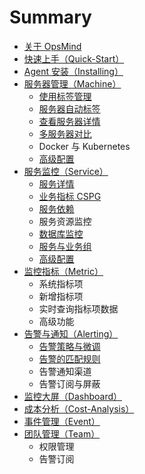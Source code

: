 # Summary

* [关于 OpsMind](README.md)
* [快速上手（Quick-Start）](kuai-sushang-shou-ff08-quick-start.md)
* [Agent 安装（Installing）](agent-installation.md)
* [服务器管理（Machine）](machine-management/README.md)
  * [使用标签管理](machine-management/shi-yong-biao-qian-guan-li.md)
  * [服务器自动标签](machine-management/fu-wu-qi-zi-dong-biao-qian.md)
  * [查看服务器详情](machine-management/cha-kan-fu-wu-qi-xiang-qing.md)
  * [多服务器对比](machine-management/duo-fu-wu-qi-dui-bi.md)
  * Docker 与 Kubernetes
  * [高级配置](machine-management/gao-ji-pei-zhi.md)
* [服务监控（Service）](service-monitor/README.md)
  * [服务详情](service-monitor/fu-wu-zi-dong-fa-xian.md)
  * [业务指标 CSPG](service-monitor/ye-wu-zhi-biao-cspg.md)
  * [服务依赖](service-monitor/fu-wu-yi-lai.md)
  * 服务资源监控
  * [数据库监控](service-monitor/shu-ju-ku-jian-kong.md)
  * [服务与业务组](service-monitor/fu-wu-yu-ye-wu-zu.md)
  * [高级配置](service-monitor/gao-ji-pei-zhi.md)
* [监控指标（Metric）](metrics/README.md)
  * 系统指标项
  * 新增指标项
  * 实时查询指标项数据
  * 高级功能
* [告警与通知（Alerting）](alerting/README.md)
  * [告警策略与微调](alerting/gao-jing-ce-lve.md)
  * [告警的匹配规则](alerting/gao-jing-wei-diao.md)
  * 告警通知渠道
  * 告警订阅与屏蔽
* [监控大屏（Dashboard）](dashboard/README.md)
* [成本分析（Cost-Analysis）](cost-analysis/README.md)
* [事件管理（Event）](events/README.md)
* [团队管理（Team）](tuan-dui-guan-li-ff08-team.md)
  * 权限管理
  * 告警订阅

